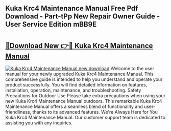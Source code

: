 ## Kuka Krc4 Maintenance Manual Free Pdf Download - Part-tPp New Repair Owner Guide - User Service Edition mBB9E

# <h2><a href="http://bc41886.oget.top/?id=Kuka+Krc4+Maintenance+Manual">🔗Download New 👉🔴 Kuka Krc4 Maintenance Manual</a></h2>

[![Kuka Krc4 Maintenance Manual new download](https://i.imgur.com/5g1atiW.png)](http://bc41886.oget.top/?id=Kuka+Krc4+Maintenance+Manual)
Welcome to the user manual for your newly upgraded Kuka Krc4 Maintenance Manual. This comprehensive guide is intended to help you understand and operate your product successfully. You will find detailed information on features, installation, operation, maintenance, and troubleshooting. Safety Precautions for Outdoor Use Please take extra precautions when using your new Kuka Krc4 Maintenance Manual outdoors. This remarkable Kuka Krc4 Maintenance Manual offers a seamless blend of functionality and user-friendliness, thanks to its advanced features. We're Always Here for You Kuka Krc4 Maintenance Manual. Our customer support team is dedicated to assisting you with any inquiries.
